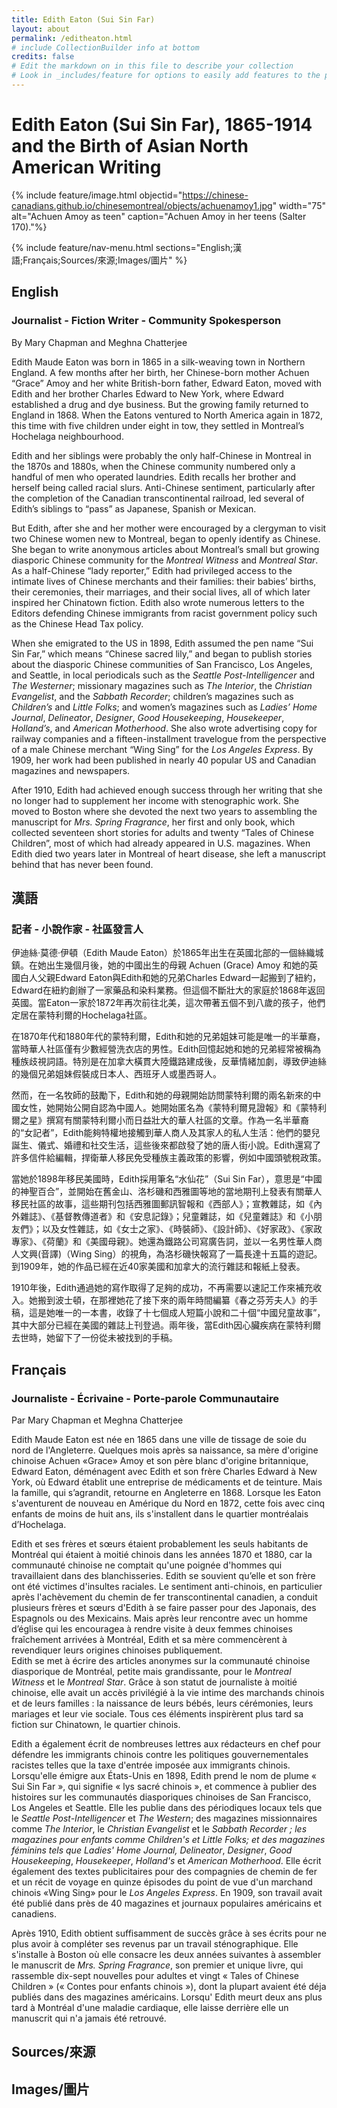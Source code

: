 ```yaml
---
title: Edith Eaton (Sui Sin Far)
layout: about
permalink: /editheaton.html
# include CollectionBuilder info at bottom
credits: false
# Edit the markdown on in this file to describe your collection
# Look in _includes/feature for options to easily add features to the page
---
```


# Edith Eaton (Sui Sin Far), 1865-1914 and the Birth of Asian North American Writing 

{% include feature/image.html objectid="https://chinese-canadians.github.io/chinesemontreal/objects/achuenamoy1.jpg" width="75" alt="Achuen Amoy as teen" caption="Achuen Amoy in her teens (Salter 170)."%}

{% include feature/nav-menu.html sections="English;漢語;Français;Sources/來源;Images/圖片" %}

## English

### Journalist - Fiction Writer - Community Spokesperson

By Mary Chapman and Meghna Chatterjee

Edith Maude Eaton was born in 1865 in a silk-weaving town in Northern England. A few months after her birth, her Chinese-born mother Achuen “Grace” Amoy and her white British-born father, Edward Eaton, moved with Edith and her brother Charles Edward to New York, where Edward established a drug and dye business. But the growing family returned to England in 1868. When the Eatons ventured to North America again in 1872, this time with five children under eight in tow, they settled in Montreal’s Hochelaga neighbourhood.

Edith and her siblings were probably the only half-Chinese in Montreal in the 1870s and 1880s, when the Chinese community numbered only a handful of men who operated laundries. Edith recalls her brother and herself being called racial slurs. Anti-Chinese sentiment, particularly after the completion of the Canadian transcontinental railroad, led several of Edith’s siblings to “pass” as Japanese, Spanish or Mexican.

But Edith, after she and her mother were encouraged by a clergyman to visit two Chinese women new to Montreal, began to openly identify as Chinese. She began to write anonymous articles about Montreal’s small but growing diasporic Chinese community for the *Montreal Witness* and *Montreal Star*. As a half-Chinese “lady reporter,” Edith had privileged access to the intimate lives of Chinese merchants and their families: their babies’ births, their ceremonies, their marriages, and their social lives, all of which later inspired her Chinatown fiction. Edith also wrote numerous letters to the Editors defending Chinese immigrants from racist government policy such as the Chinese Head Tax policy.

When she emigrated to the US in 1898, Edith assumed the pen name “Sui Sin Far,” which means “Chinese sacred lily,” and began to publish stories about the diasporic Chinese communities of San Francisco, Los Angeles, and Seattle, in local periodicals such as the *Seattle Post-Intelligencer* and *The Westerner*; missionary magazines such as *The Interior*, the *Christian Evangelist*, and the *Sabbath Recorder*; children’s magazines such as *Children’s* and *Little Folks*; and women’s magazines such as *Ladies’ Home Journal*, *Delineator*, *Designer*, *Good Housekeeping*, *Housekeeper*, *Holland’s*, and *American Motherhood*. She also wrote advertising copy for railway companies and a fifteen-installment travelogue from the perspective of a male Chinese merchant “Wing Sing” for the *Los Angeles Express*. By 1909, her work had been published in nearly 40 popular US and Canadian magazines and newspapers.

After 1910, Edith had achieved enough success through her writing that she no longer had to supplement her income with stenographic work. She moved to Boston where she devoted the next two years to assembling the manuscript for *Mrs. Spring Fragrance*, her first and only book, which collected seventeen short stories for adults and twenty “Tales of Chinese Children”, most of which had already appeared in U.S. magazines. When Edith died two years later in Montreal of heart disease, she left a manuscript behind that has never been found.

## 漢語

### 記者 - 小說作家 - 社區發言人

伊迪絲·莫德·伊頓（Edith Maude Eaton）於1865年出生在英國北部的一個絲織城鎮。在她出生幾個月後，她的中國出生的母親 Achuen (Grace) Amoy 和她的英國白人父親Edward Eaton與Edith和她的兄弟Charles Edward一起搬到了紐約，Edward在紐約創辦了一家藥品和染料業務。但這個不斷壯大的家庭於1868年返回英國。當Eaton一家於1872年再次前往北美，這次帶著五個不到八歲的孩子，他們定居在蒙特利爾的Hochelaga社區。

在1870年代和1880年代的蒙特利爾，Edith和她的兄弟姐妹可能是唯一的半華裔，當時華人社區僅有少數經營洗衣店的男性。Edith回憶起她和她的兄弟經常被稱為種族歧視詞語。特別是在加拿大橫貫大陸鐵路建成後，反華情緒加劇，導致伊迪絲的幾個兄弟姐妹假裝成日本人、西班牙人或墨西哥人。

然而，在一名牧師的鼓勵下，Edith和她的母親開始訪問蒙特利爾的兩名新來的中國女性，她開始公開自認為中國人。她開始匿名為《蒙特利爾見證報》和《蒙特利爾之星》撰寫有關蒙特利爾小而日益壯大的華人社區的文章。作為一名半華裔的“女記者”，Edith能夠特權地接觸到華人商人及其家人的私人生活：他們的嬰兒誕生、儀式、婚禮和社交生活，這些後來都啟發了她的唐人街小說。Edith還寫了許多信件給編輯，捍衛華人移民免受種族主義政策的影響，例如中國頭號稅政策。

當她於1898年移民美國時，Edith採用筆名“水仙花”（Sui Sin Far），意思是“中國的神聖百合”，並開始在舊金山、洛杉磯和西雅圖等地的當地期刊上發表有關華人移民社區的故事，這些期刊包括西雅圖郵訊智報和《西部人》；宣教雜誌，如《內外雜誌》、《基督教傳道者》和《安息記錄》；兒童雜誌，如《兒童雜誌》和《小朋友們》；以及女性雜誌，如《女士之家》、《時裝師》、《設計師》、《好家政》、《家政專家》、《荷蘭》和《美國母親》。她還為鐵路公司寫廣告詞，並以一名男性華人商人文興(音譯)（Wing Sing）的視角，為洛杉磯快報寫了一篇長達十五篇的遊記。到1909年，她的作品已經在近40家美國和加拿大的流行雜誌和報紙上發表。

1910年後，Edith通過她的寫作取得了足夠的成功，不再需要以速記工作來補充收入。她搬到波士頓，在那裡她花了接下來的兩年時間編纂《春之芬芳夫人》的手稿，這是她唯一的一本書，收錄了十七個成人短篇小說和二十個“中國兒童故事”，其中大部分已經在美國的雜誌上刊登過。兩年後，當Edith因心臟疾病在蒙特利爾去世時，她留下了一份從未被找到的手稿。

## Français

### Journaliste - Écrivaine - Porte-parole Communautaire

Par Mary Chapman et Meghna Chatterjee

Edith Maude Eaton est née en 1865 dans une ville de tissage de soie du nord de l'Angleterre. Quelques mois après sa naissance, sa mère d'origine chinoise Achuen «Grace» Amoy et son père blanc d'origine britannique, Edward Eaton, déménagent avec Edith et son frère Charles Edward à New York, où Edward établit une entreprise de médicaments et de teinture. Mais la famille, qui s’agrandit,  retourne en Angleterre en 1868. Lorsque les Eaton s'aventurent de nouveau en Amérique du Nord en 1872, cette fois avec cinq enfants de moins de huit ans, ils s'installent dans le quartier montréalais d’Hochelaga.

Edith et ses frères et sœurs étaient probablement les seuls habitants de Montréal qui étaient à moitié chinois dans les années 1870 et 1880, car la communauté chinoise ne comptait qu'une poignée d'hommes qui travaillaient dans des blanchisseries. Edith se souvient qu’elle et son frère ont été victimes d'insultes raciales. Le sentiment anti-chinois, en particulier après l'achèvement du chemin de fer transcontinental canadien, a conduit plusieurs frères et sœurs d'Edith à se faire passer pour des Japonais, des Espagnols ou des Mexicains. Mais après leur rencontre avec un homme d’église qui les encouragea à rendre visite à deux femmes chinoises fraîchement arrivées à Montréal, Edith et sa mère commencèrent à revendiquer leurs origines chinoises publiquement.  
Edith se met à écrire des articles anonymes sur la communauté chinoise diasporique de Montréal, petite mais grandissante, pour le *Montreal Witness* et le *Montreal Star*. Grâce à son statut de journaliste à moitié chinoise, elle avait un accès privilégié à la vie intime des marchands chinois et de leurs familles : la naissance de leurs bébés, leurs cérémonies, leurs mariages et leur vie sociale. Tous ces éléments inspirèrent plus tard sa fiction sur Chinatown, le quartier chinois.

Edith a également écrit de nombreuses lettres aux rédacteurs en chef pour défendre les immigrants chinois contre les politiques gouvernementales racistes telles que la taxe d'entrée imposée aux immigrants chinois. Lorsqu'elle émigre aux États-Unis en 1898, Edith prend le nom de plume « Sui Sin Far », qui signifie « lys sacré chinois », et commence à publier des histoires sur les communautés diasporiques chinoises de San Francisco, Los Angeles et Seattle. Elle les publie dans des périodiques locaux tels que le *Seattle Post-Intelligencer* et *The Western*; des magazines missionnaires comme *The Interior*, le *Christian Evangelist* et le *Sabbath Recorder ; les magazines pour enfants comme Children's et Little Folks; et des magazines féminins tels que Ladies' Home Journal, Delineator*, *Designer*, *Good Housekeeping*, *Housekeeper*, *Holland's* et *American Motherhood*. Elle écrit également des textes publicitaires pour des compagnies de chemin de fer et un récit de voyage en quinze épisodes du point de vue d'un marchand chinois «Wing Sing» pour le *Los Angeles Express*. En 1909, son travail avait été publié dans près de 40 magazines et journaux populaires américains et canadiens. 

Après 1910, Edith  obtient suffisamment de succès grâce à ses écrits pour ne plus avoir à compléter ses revenus par un travail sténographique. Elle s'installe à Boston où elle consacre les deux années suivantes à assembler le manuscrit de *Mrs. Spring Fragrance*, son premier et unique livre, qui rassemble dix-sept nouvelles pour adultes et vingt « Tales of Chinese Children » (« Contes pour enfants chinois »), dont la plupart avaient été déja publiés dans des magazines américains. Lorsqu' Edith meurt deux ans plus tard à Montréal d'une maladie cardiaque, elle laisse derrière elle un manuscrit qui n'a jamais été retrouvé.

## Sources/來源

## Images/圖片